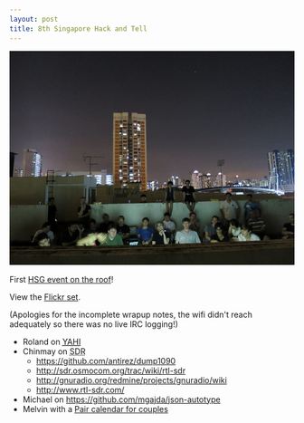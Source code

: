 ```yaml
---
layout: post
title: 8th Singapore Hack and Tell
---
```


<a href="https://www.flickr.com/photos/hendry/14082751171/">
	<img src="/assets/images/hsg-ht-roof.jpg" alt="Hack and tell on the roof">
</a>

First [HSG event on the roof](https://groups.google.com/d/msg/hackerspacesg/-3mO6fZTCAw/nQtzBOe3w6IJ)!

View the [Flickr set](https://www.flickr.com/photos/hendry/sets/72157644513922193).

(Apologies for the incomplete wrapup notes, the wifi didn't reach adequately so there was no live IRC logging!)

* Roland on <a href="http://rolandturner.com/yahi/"><abbr title="Yet Another Haze Index">YAHI</abbr></a>
* Chinmay on <abbr title="Software Defined Radio">SDR</abbr>
	* <https://github.com/antirez/dump1090>
	* <http://sdr.osmocom.org/trac/wiki/rtl-sdr>
	* <http://gnuradio.org/redmine/projects/gnuradio/wiki>
	* <http://www.rtl-sdr.com/>
* Michael on <https://github.com/mgajda/json-autotype>
* Melvin with a [Pair calendar for couples](http://cosh.io)
